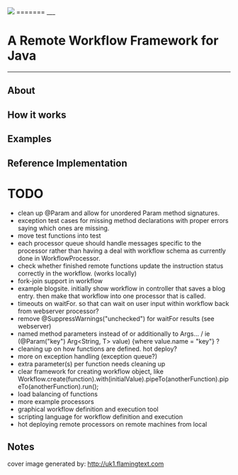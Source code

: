 <img src="http://dl.dropbox.com/u/21134784/Clear4j_trans.png"/>
=======
___

A Remote Workflow Framework for Java
===============================
---


About
-----

How it works
------------

Examples
--------

Reference Implementation
-----------------------


TODO
====
* clean up @Param and allow for unordered Param method signatures.
* exception test cases for missing method declarations with proper errors saying which ones are missing.
* move test functions into test
* each processor queue should handle messages specific to the processor rather than having a deal with workflow schema as currently done in WorkflowProcessor.
* check whether finished remote functions update the instruction status correctly in the workflow. (works locally)
* fork-join support in workflow
* example blogsite. initially show workflow in controller that saves a blog entry. then make that workflow into one processor that is called.
* timeouts on waitFor. so that can wait on user input within workflow back from webserver processor?
* remove @SuppressWarnings("unchecked") for waitFor results (see webserver)
* named method parameters instead of or additionally to Args... / ie (@Param("key") Arg<String, T> value) {where value.name = "key"} ?
* cleaning up on how functions are defined. hot deploy?
* more on exception handling (exception queue?)
* extra parameter(s) per function needs cleaning up
* clear framework for creating workflow object, like Workflow.create(function).with(initialValue).pipeTo(anotherFunction).pipeTo(anotherFunction).run();
* load balancing of functions
* more example processors
* graphical workflow definition and execution tool
* scripting language for workflow definition and execution
* hot deploying remote processors on remote machines from local

Notes
-----
cover image generated by: http://uk1.flamingtext.com

